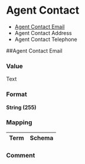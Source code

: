 
# Agent Contact

* [Agent Contact Email](Agent-Contact-Email)
* Agent Contact Address
* Agent Contact Telephone

##Agent Contact Email

### Value

Text

### Format
**String (255)**

### Mapping

Term | Schema
-------------|--------------


### Comment
